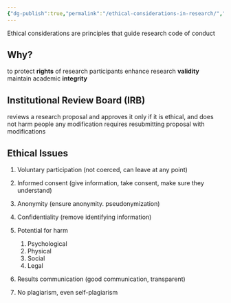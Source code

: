 ```yaml
---
{"dg-publish":true,"permalink":"/ethical-considerations-in-research/","title":"Ethical Considerations in Research","tags":["research","researchmethodology"],"created":"2023-04-18","updated":""}
---
```



Ethical considerations are principles that guide research 
code of conduct

## Why? 
to protect **rights** of research participants
enhance research **validity** 
maintain academic **integrity**

## Institutional Review Board (IRB)
reviews a research proposal and approves it only if it is ethical, and does not harm people 
any modification requires resubmitting proposal with modifications 

## Ethical Issues 

1. Voluntary participation (not coerced, can leave at any point)

2. Informed consent (give information, take consent, make sure they understand)

3. Anonymity (ensure anonymity. pseudonymization)

4. Confidentiality (remove identifying information)

5. Potential for harm 
	1. Psychological 
	2. Physical 
	3. Social 
	4. Legal 

6. Results communication (good communication, transparent)

7. No plagiarism, even self-plagiarism 

